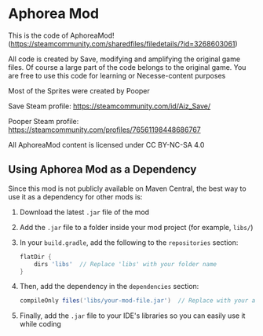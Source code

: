 # Aphorea Mod
This is the code of AphoreaMod! (https://steamcommunity.com/sharedfiles/filedetails/?id=3268603061)

All code is created by Save, modifying and amplifying the original game files. Of course a large part of the code belongs to the original game. You are free to use this code for learning or Necesse-content purposes

Most of the Sprites were created by Pooper

Save Steam profile: https://steamcommunity.com/id/Aiz_Save/

Pooper Steam profile: https://steamcommunity.com/profiles/76561198448686767

All AphoreaMod content is licensed under CC BY-NC-SA 4.0



## Using Aphorea Mod as a Dependency

Since this mod is not publicly available on Maven Central, the best way to use it as a dependency for other mods is:

1. Download the latest `.jar` file of the mod
2. Add the `.jar` file to a folder inside your mod project (for example, `libs/`)

3. In your `build.gradle`, add the following to the `repositories` section:

    ```groovy
    flatDir {
        dirs 'libs'  // Replace 'libs' with your folder name
    }
    ```

4. Then, add the dependency in the `dependencies` section:

    ```groovy
    compileOnly files('libs/your-mod-file.jar')  // Replace with your actual jar filename
    ```

5. Finally, add the `.jar` file to your IDE's libraries so you can easily use it while coding
